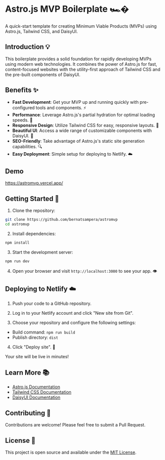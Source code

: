 # Astro.js MVP Boilerplate 🏎️�

A quick-start template for creating Minimum Viable Products (MVPs) using Astro.js, Tailwind CSS, and DaisyUI.

## Introduction 💡

This boilerplate provides a solid foundation for rapidly developing MVPs using modern web technologies. It combines the power of Astro.js for fast, content-focused websites with the utility-first approach of Tailwind CSS and the pre-built components of DaisyUI.

## Benefits ✨

- **Fast Development**: Get your MVP up and running quickly with pre-configured tools and components. ⚡️
- **Performance**: Leverage Astro.js's partial hydration for optimal loading speeds. 🚢
- **Responsive Design**: Utilize Tailwind CSS for easy, responsive layouts. 📱
- **Beautiful UI**: Access a wide range of customizable components with DaisyUI. 🎨
- **SEO-Friendly**: Take advantage of Astro.js's static site generation capabilities. 🔍
- **Easy Deployment**: Simple setup for deploying to Netlify. ☁️

## Demo

https://astromvp.vercel.app/

## Getting Started 🏃

1. Clone the repository:

```bash
git clone https://github.com/bernatsampera/astromvp
cd astromvp
```

2. Install dependencies:

```bash
npm install
```

3. Start the development server:

```bash
npm run dev
```

4. Open your browser and visit `http://localhost:3000` to see your app. 👁️

## Deploying to Netlify ☁️

1. Push your code to a GitHub repository.

2. Log in to your Netlify account and click "New site from Git".

3. Choose your repository and configure the following settings:

- Build command: `npm run build`
- Publish directory: `dist`

4. Click "Deploy site". 🎉

Your site will be live in minutes!

## Learn More 📚

- [Astro.js Documentation](https://docs.astro.build)
- [Tailwind CSS Documentation](https://tailwindcss.com/docs)
- [DaisyUI Documentation](https://daisyui.com/docs/install)

## Contributing 🤝

Contributions are welcome! Please feel free to submit a Pull Request.

## License 📜

This project is open source and available under the [MIT License](LICENSE).
